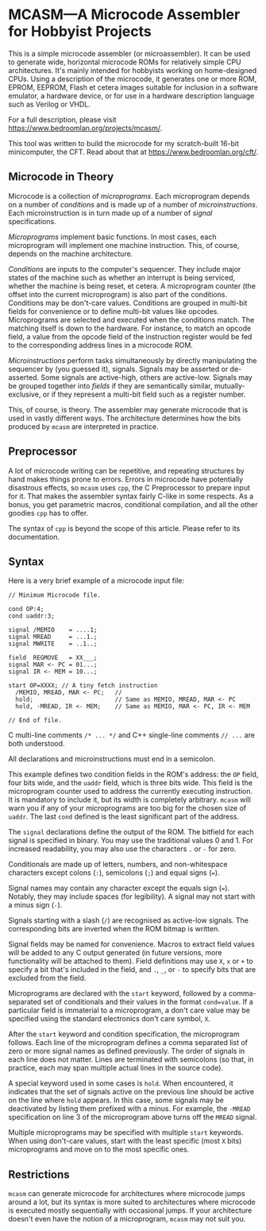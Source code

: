 # MCASM—A Microcode Assembler for Hobbyist Projects

This is a simple microcode assembler (or microassembler). It can be used to
generate wide, horizontal microcode ROMs for relatively simple CPU
architectures. It's mainly intended for hobbyists working on home-designed
CPUs. Using a description of the microcode, it generates one or more ROM,
EPROM, EEPROM, Flash et cetera images suitable for inclusion in a software
emulator, a hardware device, or for use in a hardware description language such
as Verilog or VHDL.

For a full description, please visit https://www.bedroomlan.org/projects/mcasm/.
 
This tool was written to build the microcode for my scratch-built 16-bit
minicomputer, the CFT. Read about that at https://www.bedroomlan.org/cft/.

## Microcode in Theory

Microcode is a collection of *microprograms*. Each microprogram depends on a
number of *conditions* and is made up of a number of *microinstructions*. Each
microinstruction is in turn made up of a number of *signal* specifications.

*Microprograms* implement basic functions. In most cases, each microprogram
will implement one machine instruction. This, of course, depends on the machine
architecture.

*Conditions* are inputs to the computer's sequencer. They include major states
of the machine such as whether an interrupt is being serviced, whether the
machine is being reset, et cetera. A microprogram counter (the offset into the
current microprogram) is also part of the conditions. Conditions may be
don't-care values. Conditions are grouped in multi-bit fields for convenience
or to define multi-bit values like opcodes. Microprograms are selected and
executed when the conditions match. The matching itself is down to the
hardware. For instance, to match an opcode field, a value from the opcode field
of the instruction register would be fed to the corresponding address lines in
a microcode ROM.

*Microinstructions* perform tasks simultaneously by directly manipulating the
sequencer by (you guessed it), signals. Signals may be asserted or
de-asserted. Some signals are active-high, others are active-low. Signals may
be grouped together into *fields* if they are semantically similar,
mutually-exclusive, or if they represent a multi-bit field such as a register
number.

This, of course, is theory. The assembler may generate microcode that is used
in vastly different ways. The architecture determines how the bits produced by
`mcasm` are interpreted in practice.

## Preprocessor

A lot of microcode writing can be repetitive, and repeating structures by hand
makes things prone to errors. Errors in microcode have potentially disastrous
effects, so `mcasm` uses `cpp`, the C Preprocessor to prepare input for
it. That makes the assembler syntax fairly C-like in some respects. As a bonus,
you get parametric macros, conditional compilation, and all the other goodies
`cpp` has to offer.

The syntax of `cpp` is beyond the scope of this article. Please refer to its
documentation.

## Syntax

Here is a very brief example of a microcode input file:

```
// Minimum Microcode file.

cond OP:4;
cond uaddr:3;

signal /MEMIO    = ....1;
signal MREAD     = ...1.;
signal MWRITE    = ..1..;

field  REGMOVE   = XX___;
signal MAR <- PC = 01...;
signal IR <- MEM = 10...;

start OP=XXXX; // A tiny fetch instruction
  /MEMIO, MREAD, MAR <- PC;   // 
  hold;                       // Same as MEMIO, MREAD, MAR <- PC
  hold, -MREAD, IR <- MEM;    // Same as MEMIO, MAR <- PC, IR <- MEM

// End of file.
```

C multi-line comments `/* ... */` and C++ single-line comments `// ...` are
both understood.

All declarations and microinstructions must end in a semicolon.

This example defines two condition fields in the ROM's address: the `OP` field,
four bits wide, and the `uaddr` field, which is three bits wide. This field is
the microprogram counter used to address the currently executing
instruction. It is mandatory to include it, but its width is completely
arbitrary. `mcasm` will warn you if any of your microprograms are too big for
the chosen size of `uaddr`. The last `cond` defined is the least significant
part of the address.

The `signal` declarations define the output of the ROM. The bitfield for each
signal is specified in binary. You may use the traditional values 0 and 1. For
increased readability, you may also use the characters `.` or `-` for zero.

Conditionals are made up of letters, numbers, and non-whitespace characters
except colons (`:`), semicolons (`;`) and equal signs (`=`).

Signal names may contain any character except the equals sign (`=`). Notably,
they may include spaces (for legibility). A signal may not start with a minus
sign (`-`).

Signals starting with a slash (`/`) are recognised as active-low signals. The
corresponding bits are inverted when the ROM bitmap is written.

Signal fields may be named for convenience. Macros to extract field values will
be added to any C output generated (in future versions, more functionality will
be attached to them). Field definitions may use `X`, `x` or `+` to specify a
bit that's included in the field, and `.`, `_`, or `-` to specify bits that are
excluded from the field.

Microprograms are declared with the `start` keyword, followed by a
comma-separated set of conditionals and their values in the format
`cond=value`. If a particular field is immaterial to a microprogram, a don't
care value may be specified using the standard electronics don't care symbol,
`X`.

After the `start` keyword and condition specification, the microprogram
follows. Each line of the microprogram defines a comma separated list of zero
or more signal names as defined previously. The order of signals in each line
does not matter. Lines are terminated with semicolons (so that, in practice,
each may span multiple actual lines in the source code).

A special keyword used in some cases is `hold`. When encountered, it indicates
that the set of signals active on the previous line should be active on the
line where `hold` appears. In this case, some signals may be deactivated by
listing them prefixed with a minus. For example, the `-MREAD` specification on
line 3 of the microprogram above turns off the `MREAD` signal.

Multiple microprograms may be specified with multiple `start` keywords. When
using don't-care values, start with the least specific (most `X` bits)
microprograms and move on to the most specific ones.

## Restrictions

`mcasm` can generate microcode for architectures where microcode jumps around a
lot, but its syntax is more suited to architectures where microcode is executed
mostly sequentially with occasional jumps. If your architecture doesn't even
have the notion of a microprogram, `mcasm` may not suit you.
